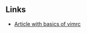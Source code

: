 
## Links
- [Article with basics of vimrc](https://www.freecodecamp.org/news/vimrc-configuration-guide-customize-your-vim-editor/)
